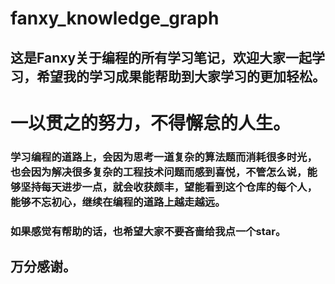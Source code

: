 # fanxy_knowledge_graph
## 这是Fanxy关于编程的所有学习笔记，欢迎大家一起学习，希望我的学习成果能帮助到大家学习的更加轻松。
# 一以贯之的努力，不得懈怠的人生。
### 学习编程的道路上，会因为思考一道复杂的算法题而消耗很多时光，也会因为解决很多复杂的工程技术问题而感到喜悦，不管怎么说，能够坚持每天进步一点，就会收获颇丰，望能看到这个仓库的每个人，能够不忘初心，继续在编程的道路上越走越远。
### 如果感觉有帮助的话，也希望大家不要吝啬给我点一个star。
## 万分感谢。
